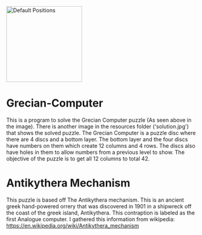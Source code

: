 <img src="resources/position0.jpg" alt="Default Positions" width="200"/>

# Grecian-Computer
This is a program to solve the Grecian Computer puzzle (As seen above in the image). 
There is another image in the resources folder ('solution.jpg') that shows the solved puzzle. 
The Grecian Computer is a puzzle disc where there are 4 discs and a bottom layer. 
The bottom layer and the four discs have numbers on them which create 12 columns and 4 rows. 
The discs also have holes in them to allow numbers from a previous level to show. 
The objective of the puzzle is to get all 12 columns to total 42.
# Antikythera Mechanism
This puzzle is based off The Antikythera mechanism. 
This is an ancient greek hand-powered orrery that was discovered in 1901 in a shipwreck off the coast of the greek island, Antikythera. 
This contraption is labeled as the first Analogue computer. 
I gathered this information from wikipedia: https://en.wikipedia.org/wiki/Antikythera_mechanism
